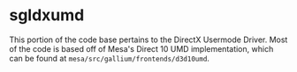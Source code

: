 # sgldxumd

This portion of the code base pertains to the DirectX Usermode Driver. Most of the code is based off of Mesa's Direct 10 UMD implementation, which can be found at `mesa/src/gallium/frontends/d3d10umd`.